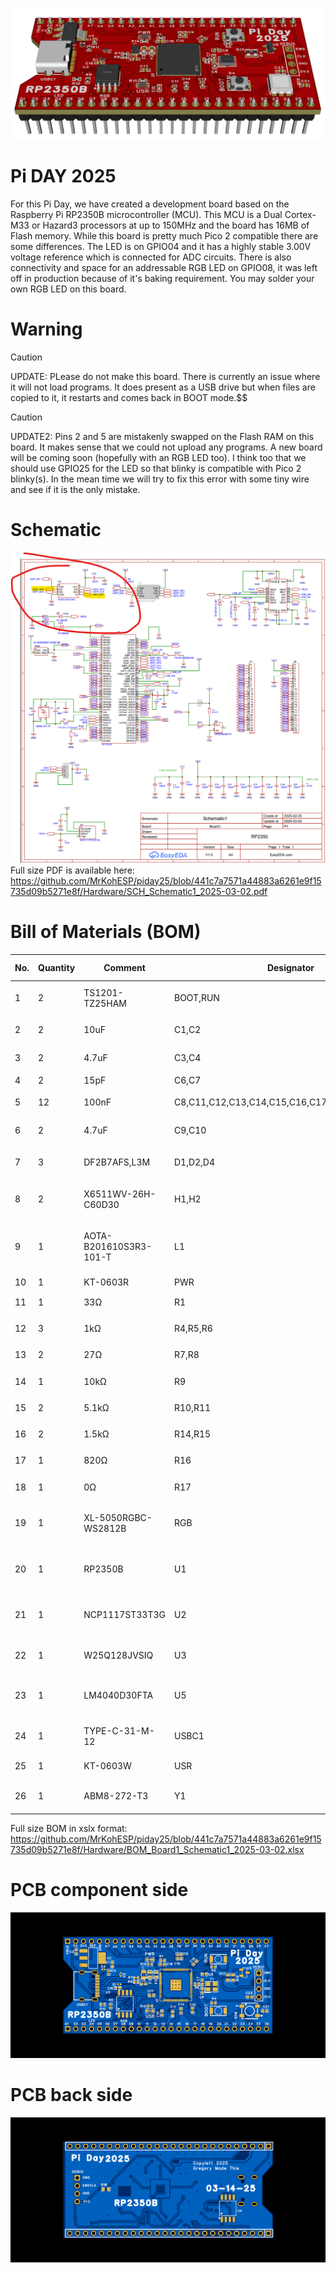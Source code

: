 ![](https://github.com/MrKohESP/piday25/blob/5b20a6e6c4fbf412ede0f5826ad5f6908304fdba/3D_PCB1_2025-03-11.png)
# Pi DAY 2025
For this Pi Day, we have created a development board based on the Raspberry Pi RP2350B microcontroller (MCU).
This MCU is a Dual Cortex-M33 or Hazard3 processors at up to 150MHz and the board has 16MB of Flash memory.
While this board is pretty much Pico 2 compatible there are some differences.  The LED is on GPIO04 and it has a highly stable 3.00V voltage reference which is connected for ADC circuits.
There is also connectivity and space for an addressable RGB LED on GPIO08, it was left off in production because of it's baking requirement.  You may solder your own RGB LED on this board.

# Warning

>[!CAUTION]
>UPDATE: PLease do not make this board.  There is currently an issue where it will not load programs.  It does present as a USB drive but when files are copied to it, it restarts and comes back in BOOT mode.$$

>[!CAUTION]
>UPDATE2: Pins 2 and 5 are mistakenly swapped on the Flash RAM on this board.  It makes sense that we could not upload any programs. A new board will be coming soon (hopefully with an RGB LED too).  I think too that we should use GPIO25 for the LED so that blinky is compatible with Pico 2 blinky(s).  In the mean time we will try to fix this error with some tiny wire and see if it is the only mistake.

# Schematic
![Schematic](https://github.com/MrKohESP/piday25/blob/9f478729204b799b942757d8fb7b606811b21294/Screenshot%202025-03-11%20141103.png)
Full size PDF is available here: https://github.com/MrKohESP/piday25/blob/441c7a7571a44883a6261e9f15735d09b5271e8f/Hardware/SCH_Schematic1_2025-03-02.pdf

# Bill of Materials (BOM)
| No. | Quantity | Comment                | Designator                                     | Footprint                                | Manufacturer Part      | Manufacturer         | Supplier Part |
|-----|----------|------------------------|------------------------------------------------|------------------------------------------|------------------------|----------------------|---------------|
| 1   | 2        | TS1201-TZ25HAM         | BOOT,RUN                                       | KEY-SMD_L3.9-W3.0-LS5.0_1                | TS1201-TZ25HAM         | BXCONN(宝讯)           | C36936654     |
| 2   | 2        | 10uF                   | C1,C2                                          | C0402                                    | CL05A106MQ5NUNC        | SAMSUNG(三星)          | C15525        |
| 3   | 2        | 4.7uF                  | C3,C4                                          | C0603                                    | CL10A475KO8NNNC        | SAMSUNG(三星)          | C19666        |
| 4   | 2        | 15pF                   | C6,C7                                          | C0402                                    | 0402CG150J500NT        | FH(风华)               | C1548         |
| 5   | 12       | 100nF                  | C8,C11,C12,C13,C14,C15,C16,C17,C18,C19,C21,C23 | C0402                                    | CL05B104KO5NNNC        | SAMSUNG(三星)          | C1525         |
| 6   | 2        | 4.7uF                  | C9,C10                                         | C0402                                    | CL05A475MP5NRNC        | SAMSUNG(三星)          | C23733        |
| 7   | 3        | DF2B7AFS,L3M           | D1,D2,D4                                       | SOD-923_L0.8-W0.6-LS1.0-BI               | DF2B7AFS,L3M           | TOSHIBA(东芝)          | C1972965      |
| 8   | 2        | X6511WV-26H-C60D30     | H1,H2                                          | HDR-TH_26P-P2.54-V-M                     | X6511WV-26H-C60D30     | XKB Connection(中国星坤) | C725958       |
| 9   | 1        | AOTA-B201610S3R3-101-T | L1                                             | IND-SMD_L2.0-W1.6_AOTA-B201610S3R3-101-T | AOTA-B201610S3R3-101-T | ABRACON              | C42411119     |
| 10  | 1        | KT-0603R               | PWR                                            | LED0603-RD                               | KT-0603R               | KENTO                | C2286         |
| 11  | 1        | 33Ω                    | R1                                             | R0402                                    | 0402WGF330JTCE         | UNI-ROYAL(厚声)        | C25105        |
| 12  | 3        | 1kΩ                    | R4,R5,R6                                       | R0402                                    | 0402WGF1001TCE         | UNI-ROYAL(厚声)        | C11702        |
| 13  | 2        | 27Ω                    | R7,R8                                          | R0402                                    | 0402WGF270JTCE         | UNI-ROYAL(厚声)        | C25100        |
| 14  | 1        | 10kΩ                   | R9                                             | R0402                                    | 0402WGF1002TCE         | UNI-ROYAL(厚声)        | C25744        |
| 15  | 2        | 5.1kΩ                  | R10,R11                                        | R0402                                    | 0402WGF5101TCE         | UNI-ROYAL(厚声)        | C25905        |
| 16  | 2        | 1.5kΩ                  | R14,R15                                        | R0402                                    | 0402WGF1501TCE         | UNI-ROYAL(厚声)        | C25867        |
| 17  | 1        | 820Ω                   | R16                                            | R0603                                    | 0603WAF8200T5E         | UNI-ROYAL(厚声)        | C23253        |
| 18  | 1        | 0Ω                     | R17                                            | R0603                                    | 0603WAF0000T5E         | UNI-ROYAL(厚声)        | C21189        |
| 19  | 1        | XL-5050RGBC-WS2812B    | RGB                                            | LED-SMD_4P-L5.0-W5.0-BL_XL-5050RGBC      | XL-5050RGBC-WS2812B    | XINGLIGHT(成兴光)       | C2843785      |
| 20  | 1        | RP2350B                | U1                                             | QFN-80_L10.0-W10.0-P0.40-TL-EP3.4        | RP2350B                | Raspberry Pi(树莓派)    | C42415655     |
| 21  | 1        | NCP1117ST33T3G         | U2                                             | SOT-223-3_L6.5-W3.4-P2.30-LS7.0-BR       | NCP1117ST33T3G         | onsemi(安森美)          | C26537        |
| 22  | 1        | W25Q128JVSIQ           | U3                                             | SOIC-8_L5.2-W5.2-P1.27-LS8.0-BL          | W25Q128JVSIQ           | WINBOND(华邦)          | C97521        |
| 23  | 1        | LM4040D30FTA           | U5                                             | SOT-23-3_L2.9-W1.3-P1.90-LS2.4-BR        | LM4040D30FTA           | DIODES(美台)           | C460726       |
| 24  | 1        | TYPE-C-31-M-12         | USBC1                                          | USB-C_SMD-TYPE-C-31-M-12                 | TYPE-C-31-M-12         | 韩国韩荣                 | C165948       |
| 25  | 1        | KT-0603W               | USR                                            | LED0603-R-RD                             | KT-0603W               | KENTO                | C2290         |
| 26  | 1        | ABM8-272-T3            | Y1                                             | CRYSTAL-SMD_4P-L3.2-W2.5-BL              | ABM8-272-T3            | ABRACON              | C20625731     |

Full size BOM in xslx format: https://github.com/MrKohESP/piday25/blob/441c7a7571a44883a6261e9f15735d09b5271e8f/Hardware/BOM_Board1_Schematic1_2025-03-02.xlsx 

# PCB component side
![PCBF](https://github.com/MrKohESP/piday25/blob/441c7a7571a44883a6261e9f15735d09b5271e8f/Hardware/2D_PCB1_2025-03-02%20(1).png)

# PCB back side
![PCBB](https://github.com/MrKohESP/piday25/blob/441c7a7571a44883a6261e9f15735d09b5271e8f/Hardware/2D_PCB1_2025-03-02.png)
